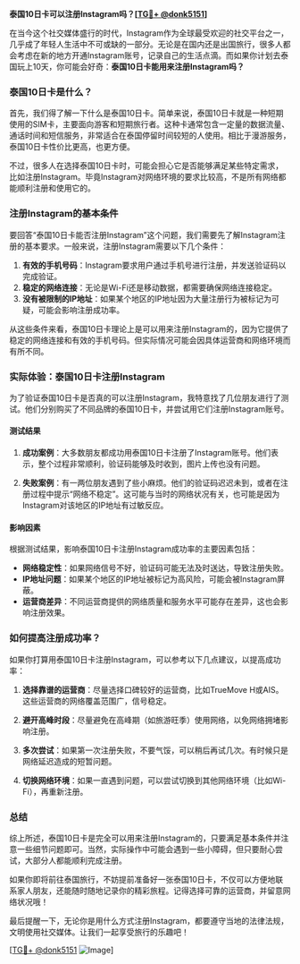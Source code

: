 **泰国10日卡可以注册Instagram吗？[[TG💪+ @donk5151](https://t.me/s/donk5151)]**

在当今这个社交媒体盛行的时代，Instagram作为全球最受欢迎的社交平台之一，几乎成了年轻人生活中不可或缺的一部分。无论是在国内还是出国旅行，很多人都会考虑在新的地方开通Instagram账号，记录自己的生活点滴。而如果你计划去泰国玩上10天，你可能会好奇：**泰国10日卡能用来注册Instagram吗？**

### 泰国10日卡是什么？

首先，我们得了解一下什么是泰国10日卡。简单来说，泰国10日卡就是一种短期使用的SIM卡，主要面向游客和短期旅行者。这种卡通常包含一定量的数据流量、通话时间和短信服务，非常适合在泰国停留时间较短的人使用。相比于漫游服务，泰国10日卡性价比更高，也更方便。

不过，很多人在选择泰国10日卡时，可能会担心它是否能够满足某些特定需求，比如注册Instagram。毕竟Instagram对网络环境的要求比较高，不是所有网络都能顺利注册和使用它的。

### 注册Instagram的基本条件

要回答“泰国10日卡能否注册Instagram”这个问题，我们需要先了解Instagram注册的基本要求。一般来说，注册Instagram需要以下几个条件：

1. **有效的手机号码**：Instagram要求用户通过手机号进行注册，并发送验证码以完成验证。
2. **稳定的网络连接**：无论是Wi-Fi还是移动数据，都需要确保网络连接稳定。
3. **没有被限制的IP地址**：如果某个地区的IP地址因为大量注册行为被标记为可疑，可能会影响注册成功率。

从这些条件来看，泰国10日卡理论上是可以用来注册Instagram的，因为它提供了稳定的网络连接和有效的手机号码。但实际情况可能会因具体运营商和网络环境而有所不同。

### 实际体验：泰国10日卡注册Instagram

为了验证泰国10日卡是否真的可以注册Instagram，我特意找了几位朋友进行了测试。他们分别购买了不同品牌的泰国10日卡，并尝试用它们注册Instagram账号。

#### 测试结果

1. **成功案例**：大多数朋友都成功用泰国10日卡注册了Instagram账号。他们表示，整个过程非常顺利，验证码能够及时收到，图片上传也没有问题。
   
2. **失败案例**：有一两位朋友遇到了些小麻烦。他们的验证码迟迟未到，或者在注册过程中提示“网络不稳定”。这可能与当时的网络状况有关，也可能是因为Instagram对该地区的IP地址有过敏反应。

#### 影响因素

根据测试结果，影响泰国10日卡注册Instagram成功率的主要因素包括：

- **网络稳定性**：如果网络信号不好，验证码可能无法及时送达，导致注册失败。
- **IP地址问题**：如果某个地区的IP地址被标记为高风险，可能会被Instagram屏蔽。
- **运营商差异**：不同运营商提供的网络质量和服务水平可能存在差异，这也会影响注册效果。

### 如何提高注册成功率？

如果你打算用泰国10日卡注册Instagram，可以参考以下几点建议，以提高成功率：

1. **选择靠谱的运营商**：尽量选择口碑较好的运营商，比如TrueMove H或AIS。这些运营商的网络覆盖范围广，信号稳定。
   
2. **避开高峰时段**：尽量避免在高峰期（如旅游旺季）使用网络，以免网络拥堵影响注册。

3. **多次尝试**：如果第一次注册失败，不要气馁，可以稍后再试几次。有时候只是网络延迟造成的短暂问题。

4. **切换网络环境**：如果一直遇到问题，可以尝试切换到其他网络环境（比如Wi-Fi），再重新注册。

### 总结

综上所述，泰国10日卡是完全可以用来注册Instagram的，只要满足基本条件并注意一些细节问题即可。当然，实际操作中可能会遇到一些小障碍，但只要耐心尝试，大部分人都能顺利完成注册。

如果你即将前往泰国旅行，不妨提前准备好一张泰国10日卡，不仅可以方便地联系家人朋友，还能随时随地记录你的精彩旅程。记得选择可靠的运营商，并留意网络状况哦！

最后提醒一下，无论你是用什么方式注册Instagram，都要遵守当地的法律法规，文明使用社交媒体。让我们一起享受旅行的乐趣吧！

[[TG💪+ @donk5151](https://t.me/s/donk5151) ![Image](https://i.postimg.cc/rwNCRYN7/Snipaste-2025-04-30-17-27-05.png)]